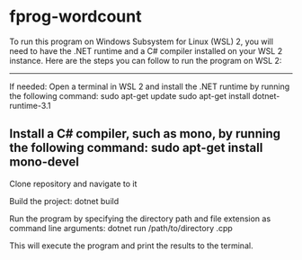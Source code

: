 # fprog-wordcount

To run this program on Windows Subsystem for Linux (WSL) 2, you will need to have the .NET runtime and a C# compiler installed on your WSL 2 instance. Here are the steps you can follow to run the program on WSL 2:

-----------------------------------------------------------------------------------------
If needed:
Open a terminal in WSL 2 and install the .NET runtime by running the following command:
sudo apt-get update
sudo apt-get install dotnet-runtime-3.1

Install a C# compiler, such as mono, by running the following command:
sudo apt-get install mono-devel
-----------------------------------------------------------------------------------------

Clone repository and navigate to it

Build the project:
dotnet build

Run the program by specifying the directory path and file extension as command line arguments:
dotnet run /path/to/directory .cpp

This will execute the program and print the results to the terminal.
